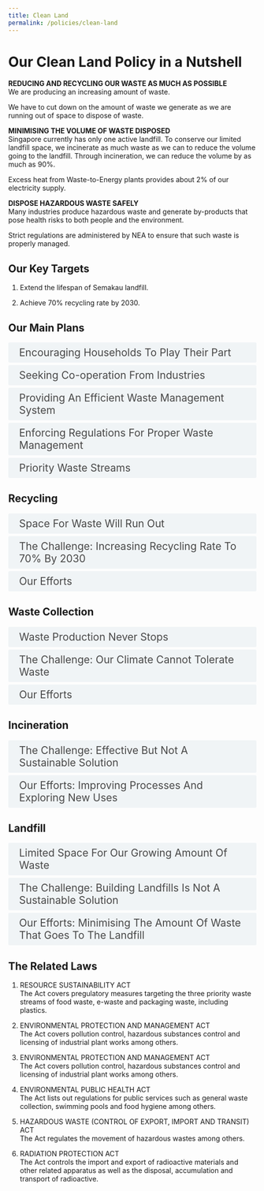 ```yaml
---
title: Clean Land
permalink: /policies/clean-land
---
```

<style>

input {
	display: none;
}
label {
	display: block;
	padding: 8px 22px;
	margin: 0 0 5px 0;
	cursor: pointor;
	background: #F0F4F6;
	border-radius: 3px;
	color: #484848;
	transition: ease .5s;
	font-size: 1.5em;
}

label:hover {
	background: #4a96b0;
	color: #FFF;
}

.accordion-content {
	/* background: #E2E5F6; */
	padding: 10px 0px 30px 30px;
	/* border: 1px solid #484848; */
	margin: 0 0 1px 0;
	border-radius: 3px;
}

input + label + .accordion-content {
	display: none;
}

input:checked + label + .accordion-content {
	display: none;
}

input:checked + label + .accordion-content {
	display: block;
}

</style>
<!-- End of accordion -->

<div class="container">

<h1><b>Our Clean Land Policy in a Nutshell</b></h1>

<p><strong>REDUCING AND RECYCLING OUR WASTE AS MUCH AS POSSIBLE</strong><br>	We are producing an increasing amount of waste.</p>
<p>We have to cut down on the amount of waste we generate as we are running out of space to dispose of waste.</p>

<p><strong>MINIMISING THE VOLUME OF WASTE DISPOSED</strong><br>	Singapore currently has only one active landfill. To conserve our limited landfill space, we incinerate as much waste as we can to reduce the volume going to the landfill. Through incineration, we can reduce the volume by as much as 90%.</p>
<p>Excess heat from Waste-to-Energy plants provides about 2% of our electricity supply.</p>

<p><strong>DISPOSE HAZARDOUS WASTE SAFELY</strong><br>	Many industries produce hazardous waste and generate by-products that pose health risks to both people and the environment.</p>
<p>Strict regulations are administered by NEA to ensure that such waste is properly managed.</p>

<h2 id="our-key-targets">Our Key Targets</h2>
<ol>
	<li><p>Extend the lifespan of Semakau landfill.</p>
	</li>
	<li><p>Achieve 70% recycling rate by 2030.</p>
	</li>
</ol>

<h2 id="our-main-plans">Our Main Plans</h2>
<div>
	<input type="checkbox" id="title1"  /><label for="title1">Encouraging Households To Play Their Part</label>
	<div class="accordion-content">
		<p>Campaigns such as #RecycleRight and Say Yes to Waste Less spread the importance of recycling and waste reduction. All HDB blocks have access to recycling bins. Waste collectors also encourage household recycling by introducing recycling incentive programmes.</p>
	</div>
	<input type="checkbox" id="title2"  /><label for="title2">Seeking Co-operation From Industries</label>
	<div class="accordion-content">
		<p>Industrial waste form up to 40% of the total amount of waste we produce. Their efforts to reduce waste and recycle materials will bring us closer to our aims.</p>
	</div>
	<input type="checkbox" id="title3"  /><label for="title3">Providing An Efficient Waste Management System</label>
	<div class="accordion-content">
		<p>NEA licenses public waste collectors and general waste collectors to bring solid waste disposed to our Waste-to-Energy plants and the Semakau Landfill.</p>
	</div>
	<input type="checkbox" id="title4"  /><label for="title4">Enforcing Regulations For Proper Waste Management</label>
	<div class="accordion-content">
		<p>Illegal dumping of waste of any kind is a serious offence. It pollutes the environment and can be a hazard to public health.</p>
	</div>
	<input type="checkbox" id="title5"  /><label for="title5">Priority Waste Streams</label>
	<div class="accordion-content">
		<p>As Singapore prepares for an increasingly carbon and resource constrained future, with limited space for waste disposal, we have to shift towards a circular economy where our resources can be used for as long and as many times as possible.</p>
		<p>Under the Zero Waste Masterplan, we have set out Singapore’s strategies to sustainable waste management and close our resource loops. We have identified three priority waste streams: food waste; electronic waste (e-waste); and packaging waste, including plastics. These waste streams are generated in high amounts, with low recycling rates.</p>
		<p>The Resource Sustainability Act puts in place a systems-level approach that mandates key responsibilities to enable re-use and recycling nation-wide. This sends economic signals to producers to take into account the cost of environmental externalities. It also encourages innovation and the redesigning of products that require less material, last longer and are more easily recycled.</p>
	</div>
</div>

<a id="recycling"></a>

<h2>Recycling</h2>
<div>
	<input type="checkbox" id="title8"  /><label for="title8">Space For Waste Will Run Out</label>
	<div class="accordion-content">
		<p>Recycling is one way to minimise the amount of waste we create. Often, items are discarded without any thought to how they can be given a second life.</p>
		<p>Singapore has only one landfill. Recycling is an important way of cutting down the amount of waste that goes into the landfill and reducing the cost of disposal.</p>
	</div>
	<input type="checkbox" id="title9"  /><label for="title9">The Challenge: Increasing Recycling Rate To 70% By 2030</label>
	<div class="accordion-content">
		<p>We have had successes with certain waste streams, such as ferrous metals and construction and demolition materials, with near 100% recycling rates.</p>
		<p>However, more can be done, particularly with increasing the recycling rates of our priority waste streams. Although awareness of recycling has improved among Singaporeans, the recycling rate remains low. The contamination of recyclables in collection bins adds further challenges. We will need everyone’s collective efforts in order to achieve our recycling rate target.</p>
	</div>
	<input type="checkbox" id="title10"  /><label for="title10">Our Efforts</label>
	<div class="accordion-content">
		<p>More than 80,000 blue recycling bins have been placed in HDB and landed estates across the island. Paper, plastic, glass and metal recyclables can be deposited into these bins. The mixed recyclables are collected by dedicated recycling trucks and sent to Materials Recovery Facilities for sorting. After sorting, the recyclable materials are sent to recycling facilities for further processing.</p>
		<p>Since April 2018, all new non-landed private residential developments above four storeys are required to install dual chutes for refuse and recyclables. All condominiums have also been required to provide one recycling per block since August 2018.</p>
		<p>We will continue to make recycling accessible to all residents.</p>
	</div>
</div>

<a id="waste-collection"></a>

<h2>Waste Collection</h2>
<div>
	<input type="checkbox" id="title11"  /><label for="title11">Waste Production Never Stops</label>
	<div class="accordion-content">
		<p>In line with population and economic growth, the volume of waste produced has increased exponentially.</p>
		<p>Without an efficient waste collection system in place, piles of rubbish would accumulate near homes and workplaces and create breeding grounds for pests and poses threats to public health.</p>
	</div>
	<input type="checkbox" id="title12"  /><label for="title12">The Challenge: Our Climate Cannot Tolerate Waste</label>
	<div class="accordion-content">
		<p>Due to our hot and humid weather, organic waste rapidly decomposes and starts to smell unpleasant. On top of the discomfort, uncollected waste promotes the breeding of disease-carrying vectors, such as mosquitoes, in our environment.</p>
		<p>To protect public health, waste generated has to be collected and disposed promptly and safely.</p>
	</div>
	<input type="checkbox" id="title13"  /><label for="title13">Our Efforts</label>
	<div class="accordion-content">
		<p>Today, there are now 3 public waste collection companies operating in 6 sectors, serving households and trade premises. Rights to manage waste are competitively tendered by these companies.</p>
		<p>In addition, there are more than 300 approved general waste collectors that serve commercial and industrial premises.</p>
	</div>
</div>

<a id="incineration"></a>

<h2>Incineration</h2>
<div>
	<input type="checkbox" id="title15"  /><label for="title15">The Challenge: Effective But Not A Sustainable Solution</label>
	<div class="accordion-content">
		<p><em>Incineration Plants Cost Us Space And Money</em></p>
		<p>Incineration converts waste to energy and reduces the volume of waste going to landfill. However, incineration plants are very expensive to build and operate. They also take up land space. We cannot keep building more incineration plants indefinitely.</p>
		<p><em>Pollutants During Incineration</em></p>
		<p>Pollutants, such as NOx, SO<sub>2</sub>, dioxins and particulate matter, are produced in the process of incineration and they affect our air quality.</p>
	</div>
	<input type="checkbox" id="title16"  /><label for="title16">Our Efforts: Improving Processes And Exploring New Uses</label>
	<div class="accordion-content">
		<p><em>Tapping Private Sector Expertise</em></p>
		<p>The Government increased private sector participation in the incineration industry. Singapore’s fifth incineration plant was built and operated by a private company through a Design, Build, Own and Operate arrangement.</p>
		<p><em>Treating Pollutants Before Release Into The Environment</em></p>
		<p>All incinerators in Singapore have been fitted or built with pollution control equipment to protect our air quality. The flue gas produced during incineration is treated to remove most of the pollutants in order to meet safe environmental standards before being released into the air.</p>
		<p><em>Reducing Waste</em></p>
		<p>NEA has been encouraging people and industries to reduce their waste, reuse where possible and increase their rate of recycling.</p>
		<p><em>Incinerating Less Than Before</em></p>
		<p>The reduction of waste and increase in recycling will also help to delay the building of new incineration plants. Instead of building one every 5-7 years, we can build one every 8-10 years.</p>
		<p><em>Ash May Be Recycled Instead Of Landfilled</em></p>
		<p>After the success of developing the use of incinerated bottom ash (IBA) for road material, NEA is exploring other uses for treated ash so as to extend the lifespan of our sole remaining landfill, Semakau.</p>
	</div>
</div>

<a id="landfill"></a>

<h2>Landfill</h2>
<div>
	<input type="checkbox" id="title17"  /><label for="title17">Limited Space For Our Growing Amount Of Waste</label>
	<div class="accordion-content">
		<p>As there is no available land for landfill on mainland Singapore, Semakau Landfill had to be created by enclosing 350 hectares of sea space between two offshore islands. Semakau Landfill opened on 1 April 1999 and is now the only one we have.</p>
		<p>At current waste generation rates, Semakau Landfill will run out of space by around 2035.</p>
	</div>
	<input type="checkbox" id="title18"  /><label for="title18">The Challenge: Building Landfills Is Not A Sustainable Solution</label>
	<div class="accordion-content">
		<p>Landfills require space. We have already used up large tracts of land on mainland Singapore, in various areas such as Choa Chu Kang, Lim Chu Kang and Lorong Halus.</p>
		<p>The Semakau Landfill had to be constructed out of sea space due to our land constraints. It is difficult for Singapore to continually build landfills to handle our growing amount of waste. We need to look for more sustainable solutions to handle our waste.</p>
	</div>
	<input type="checkbox" id="title19"  /><label for="title19">Our Efforts: Minimising The Amount Of Waste That Goes To The Landfill</label>
	<div class="accordion-content">
		<p>The Zero Waste Masterplan sets a new waste reduction target for Singapore - to reduce the waste sent to Semakau Landfill each day by 30 per cent by 2030. This will help extend Semakau Landfill's lifespan beyond 2035.</p>
		<p><em>Reduce Volume Of Waste By Incineration</em></p>
		<p>Incinerable waste is sent to our four incineration plants, and the ashes end up at Semakau landfill.</p>
		<p>Incineration can reduce waste volume by over 90%!</p>
		<p>The excess heat energy produced contributes to about 3% of our electricity supply.</p>
		<p><em>Prolonged Lifespan of Semakau Landfill</em></p>
		<p>Through recycling and other waste minimisation efforts, we are progressively lengthening the lifespan of our last landfill.</p>
	</div>
</div>

<h2>The Related Laws</h2>
<ol>
	<li><p>RESOURCE SUSTAINABILITY ACT<br>  The Act covers pregulatory measures targeting the three priority waste streams of food waste, e-waste and packaging waste, including plastics.</p>
	</li>
	<li><p>ENVIRONMENTAL PROTECTION AND MANAGEMENT ACT<br>  The Act covers pollution control, hazardous substances control and licensing of industrial plant works among others.</p>
	</li>
	<li><p>ENVIRONMENTAL PROTECTION AND MANAGEMENT ACT<br>  The Act covers pollution control, hazardous substances control and licensing of industrial plant works among others.</p>
	</li>
	<li><p>ENVIRONMENTAL PUBLIC HEALTH ACT<br>  The Act lists out regulations for public services such as general waste collection, swimming pools and food hygiene among others.</p>
	</li>
	<li><p>HAZARDOUS WASTE (CONTROL OF EXPORT, IMPORT AND TRANSIT) ACT<br>  The Act regulates the movement of hazardous wastes among others.</p>
	</li>
	<li><p>RADIATION PROTECTION ACT<br>  The Act controls the import and export of radioactive materials and other related apparatus as well as the disposal, accumulation and transport of radioactive.</p>
	</li>
</ol>


